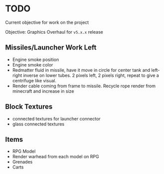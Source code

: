 # TODO

Current objective for work on the project

Objective: Graphics Overhaul for `v5.x.x` release

## Missiles/Launcher Work Left

- Engine smoke position
- Engine smoke color
- Redmatter fluid in missile, have it move in circle for center tank and left-right inverse on lower tubes. 2 pixels left, 2 pixels right, repeat to give a centrifuge like visual.
- Render cable coming from frame to missile. Recycle rope render from minecraft and increase in size

## Block Textures

- connected textures for launcher connector
- glass connected textures

## Items

- RPG Model
- Render warhead from each model on RPG
- Grenades
- Carts
